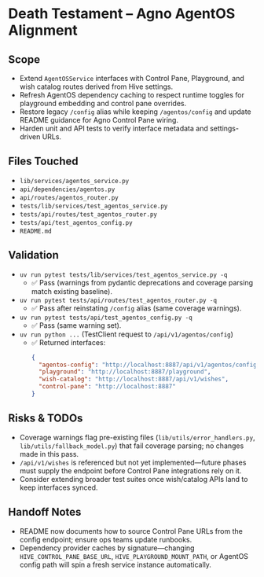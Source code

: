 # Death Testament – Agno AgentOS Alignment

## Scope
- Extend `AgentOSService` interfaces with Control Pane, Playground, and wish catalog routes derived from Hive settings.
- Refresh AgentOS dependency caching to respect runtime toggles for playground embedding and control pane overrides.
- Restore legacy `/config` alias while keeping `/agentos/config` and update README guidance for Agno Control Pane wiring.
- Harden unit and API tests to verify interface metadata and settings-driven URLs.

## Files Touched
- `lib/services/agentos_service.py`
- `api/dependencies/agentos.py`
- `api/routes/agentos_router.py`
- `tests/lib/services/test_agentos_service.py`
- `tests/api/routes/test_agentos_router.py`
- `tests/api/test_agentos_config.py`
- `README.md`

## Validation
- `uv run pytest tests/lib/services/test_agentos_service.py -q`
  - ✅ Pass (warnings from pydantic deprecations and coverage parsing match existing baseline).
- `uv run pytest tests/api/routes/test_agentos_router.py -q`
  - ✅ Pass after reinstating `/config` alias (same coverage warnings).
- `uv run pytest tests/api/test_agentos_config.py -q`
  - ✅ Pass (same warning set).
- `uv run python ...` (TestClient request to `/api/v1/agentos/config`)
  - ✅ Returned interfaces:
    ```json
    {
      "agentos-config": "http://localhost:8887/api/v1/agentos/config",
      "playground": "http://localhost:8887/playground",
      "wish-catalog": "http://localhost:8887/api/v1/wishes",
      "control-pane": "http://localhost:8887"
    }
    ```

## Risks & TODOs
- Coverage warnings flag pre-existing files (`lib/utils/error_handlers.py`, `lib/utils/fallback_model.py`) that fail coverage parsing; no changes made in this pass.
- `/api/v1/wishes` is referenced but not yet implemented—future phases must supply the endpoint before Control Pane integrations rely on it.
- Consider extending broader test suites once wish/catalog APIs land to keep interfaces synced.

## Handoff Notes
- README now documents how to source Control Pane URLs from the config endpoint; ensure ops teams update runbooks.
- Dependency provider caches by signature—changing `HIVE_CONTROL_PANE_BASE_URL`, `HIVE_PLAYGROUND_MOUNT_PATH`, or AgentOS config path will spin a fresh service instance automatically.
